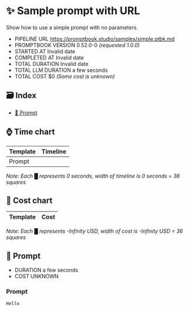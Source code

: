 # ✨ Sample prompt with URL

Show how to use a simple prompt with no parameters.

-   PIPELINE URL https://promptbook.studio/samples/simple.ptbk.md
-   PROMPTBOOK VERSION 0.52.0-0 _(requested 1.0.0)_
-   STARTED AT Invalid date
-   COMPLETED AT Invalid date
-   TOTAL DURATION Invalid date
-   TOTAL LLM DURATION a few seconds
-   TOTAL COST $0 _(Some cost is unknown)_

## 🗃 Index

-   [💬 Prompt](#-prompt)

## ⌚ Time chart

| Template | Timeline |
| -------- | -------- |
| Prompt   |          |

_Note: Each █ represents 0 seconds, width of timeline is 0 seconds = 36 squares_

## 💸 Cost chart

| Template | Cost |
| -------- | ---- |

_Note: Each █ represents -Infinity USD, width of cost is -Infinity USD = 36 squares_

## 💬 Prompt

-   DURATION a few seconds
-   COST UNKNOWN

### Prompt

```
Hello
```
